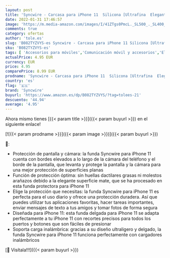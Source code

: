 ```yaml
---
layout: post
title: 'Syncwire - Carcasa para iPhone 11  Silicona [Ultrafina  Elegante  Mate y Antideslizante]  Calidad Militar  protección contra caídas y arañazos  Fabricada con Suave TPU  Color Negro'
date: 2022-01-31 17:46:57
image: 'https://m.media-amazon.com/images/I/41ZTgs0PmcL._SL500_._SL400_.jpg'
comments: true
category: ofertas
author: 'tole.es'
slug: 'B082TYZVYS-es Syncwire - Carcasa para iPhone 11 Silicona [Ultrafina...'
sku: 'B082TYZVYS-es'
tags: [ 'Accesorios para móviles','Comunicación móvil y accesorios','Electrónica','Fundas y carcasas para teléfonos móviles','iphone','syncwire', ]
actualPrice: 4.95 EUR
currency: EUR
price: 4.95
comparePrice: 8.99 EUR
prodname: 'Syncwire - Carcasa para iPhone 11  Silicona [Ultrafina  Elegante  Mate y Antideslizante]  Calidad Militar  protección contra caídas y arañazos  Fabricada con Suave TPU  Color Negro'
country: 'es'
flag: '🇪🇸'
brand: 'Syncwire'
buyurl: 'https://www.amazon.es/dp/B082TYZVYS/?tag=tolees-21'
descuento: '44.94'
average: '4.95'
---
```


Ahora mismo tienes [{{< param title >}}]({{< param buyurl >}}) en el siguiente enlace!

[![{{< param prodname >}}]({{< param image >}})]({{< param buyurl >}})

🔎:

- Protección de pantalla y cámara: la funda Syncwire para iPhone 11 cuenta con bordes elevados a lo largo de la cámara del teléfono y el borde de la pantalla, que levanta y protege la pantalla y la cámara para una mejor protección de superficies planas
- Función de protección óptima: sin huellas dactilares grasas ni molestos arañazos debido a la elegante superficie mate, que se ha procesado en esta funda protectora para iPhone 11
- Elige la protección que necesitas: la funda Syncwire para iPhone 11 es perfecta para el uso diario y ofrece una protección duradera. Así que puedes utilizar tus aplicaciones favoritas, hacer tareas importantes, enviar mensajes de texto a tus amigos y tomar fotos de forma segura
- Diseñada para iPhone 11: esta funda delgada para iPhone 11 se adapta perfectamente a tu iPhone 11 con recortes precisos para todos los puertos y botones que son fáciles de presionar
- Soporta carga inalámbrica: gracias a su diseño ultraligero y delgado, la funda Syncwire para iPhone 11 funciona perfectamente con cargadores inalámbricos

[🛒 Visítala!!!]({{< param buyurl >}})
